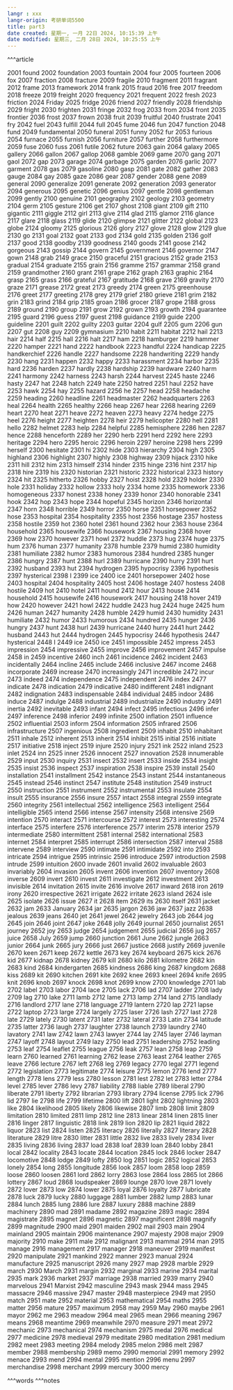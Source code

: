 ```yaml
---
langr : xxx
langr-origin: 考研单词5500
title: part3
date created: 星期一, 一月 22日 2024, 10:15:39 上午
date modified: 星期三, 二月 28日 2024, 10:25:55 上午
---
```


^^^article

2001 found
2002 foundation
2003 fountain
2004 four
2005 fourteen
2006 fox
2007 fraction
2008 fracture
2009 fragile
2010 fragment
2011 fragrant
2012 frame
2013 framework
2014 frank
2015 fraud
2016 free
2017 freedom
2018 freeze
2019 freight
2020 frequency
2021 frequent
2022 fresh
2023 friction
2024 Friday
2025 fridge
2026 friend
2027 friendly
2028 friendship
2029 fright
2030 frighten
2031 fringe
2032 frog
2033 from
2034 front
2035 frontier
2036 frost
2037 frown
2038 fruit
2039 fruitful
2040 frustrate
2041 fry
2042 fuel
2043 fulfill
2044 full
2045 fume
2046 fun
2047 function
2048 fund
2049 fundamental
2050 funeral
2051 funny
2052 fur
2053 furious
2054 furnace
2055 furnish
2056 furniture
2057 further
2058 furthermore
2059 fuse
2060 fuss
2061 futile
2062 future
2063 gain
2064 galaxy
2065 gallery
2066 gallon
2067 gallop
2068 gamble
2069 game
2070 gang
2071 gaol
2072 gap
2073 garage
2074 garbage
2075 garden
2076 garlic
2077 garment
2078 gas
2079 gasoline
2080 gasp
2081 gate
2082 gather
2083 gauge
2084 gay
2085 gaze
2086 gear
2087 gender
2088 gene
2089 general
2090 generalize
2091 generate
2092 generation
2093 generator
2094 generous
2095 genetic
2096 genius
2097 gentle
2098 gentleman
2099 gently
2100 genuine
2101 geography
2102 geology
2103 geometry
2104 germ
2105 gesture
2106 get
2107 ghost
2108 giant
2109 gift
2110 gigantic
2111 giggle
2112 girl
2113 give
2114 glad
2115 glamor
2116 glance
2117 glare
2118 glass
2119 glide
2120 glimpse
2121 glitter
2122 global
2123 globe
2124 gloomy
2125 glorious
2126 glory
2127 glove
2128 glow
2129 glue
2130 go
2131 goal
2132 goat
2133 god
2134 gold
2135 golden
2136 golf
2137 good
2138 goodby
2139 goodness
2140 goods
2141 goose
2142 gorgeous
2143 gossip
2144 govern
2145 government
2146 governor
2147 gown
2148 grab
2149 grace
2150 graceful
2151 gracious
2152 grade
2153 gradual
2154 graduate
2155 grain
2156 gramme
2157 grammar
2158 grand
2159 grandmother
2160 grant
2161 grape
2162 graph
2163 graphic
2164 grasp
2165 grass
2166 grateful
2167 gratitude
2168 grave
2169 gravity
2170 graze
2171 grease
2172 great
2173 greedy
2174 green
2175 greenhouse
2176 greet
2177 greeting
2178 grey
2179 grief
2180 grieve
2181 grim
2182 grin
2183 grind
2184 grip
2185 groan
2186 grocer
2187 grope
2188 gross
2189 ground
2190 group
2191 grow
2192 grown
2193 growth
2194 guarantee
2195 guard
2196 guess
2197 guest
2198 guidance
2199 guide
2200 guideline
2201 guilt
2202 guilty
2203 guitar
2204 gulf
2205 gum
2206 gun
2207 gut
2208 guy
2209 gymnasium
2210 habit
2211 habitat
2212 hail
2213 hair
2214 half
2215 hall
2216 halt
2217 ham
2218 hamburger
2219 hammer
2220 hamper
2221 hand
2222 handbook
2223 handful
2224 handicap
2225 handkerchief
2226 handle
2227 handsome
2228 handwriting
2229 handy
2230 hang
2231 happen
2232 happy
2233 harassment
2234 harbor
2235 hard
2236 harden
2237 hardly
2238 hardship
2239 hardware
2240 harm
2241 harmony
2242 harness
2243 harsh
2244 harvest
2245 haste
2246 hasty
2247 hat
2248 hatch
2249 hate
2250 hatred
2251 haul
2252 have
2253 hawk
2254 hay
2255 hazard
2256 he
2257 head
2258 headache
2259 heading
2260 headline
2261 headmaster
2262 headquarters
2263 heal
2264 health
2265 healthy
2266 heap
2267 hear
2268 hearing
2269 heart
2270 heat
2271 heave
2272 heaven
2273 heavy
2274 hedge
2275 heel
2276 height
2277 heighten
2278 heir
2279 helicopter
2280 hell
2281 hello
2282 helmet
2283 help
2284 helpful
2285 hemisphere
2286 hen
2287 hence
2288 henceforth
2289 her
2290 herb
2291 herd
2292 here
2293 heritage
2294 hero
2295 heroic
2296 heroin
2297 heroine
2298 hers
2299 herself
2300 hesitate
2301 hi
2302 hide
2303 hierarchy
2304 high
2305 highland
2306 highlight
2307 highly
2308 highway
2309 hijack
2310 hike
2311 hill
2312 him
2313 himself
2314 hinder
2315 hinge
2316 hint
2317 hip
2318 hire
2319 his
2320 historian
2321 historic
2322 historical
2323 history
2324 hit
2325 hitherto
2326 hobby
2327 hoist
2328 hold
2329 holder
2330 hole
2331 holiday
2332 hollow
2333 holy
2334 home
2335 homework
2336 homogeneous
2337 honest
2338 honey
2339 honor
2340 honorable
2341 hook
2342 hop
2343 hope
2344 hopeful
2345 horizon
2346 horizontal
2347 horn
2348 horrible
2349 horror
2350 horse
2351 horsepower
2352 hose
2353 hospital
2354 hospitality
2355 host
2356 hostage
2357 hostess
2358 hostile
2359 hot
2360 hotel
2361 hound
2362 hour
2363 house
2364 household
2365 housewife
2366 housework
2367 housing
2368 hover
2369 how
2370 however
2371 howl
2372 huddle
2373 hug
2374 huge
2375 hum
2376 human
2377 humanity
2378 humble
2379 humid
2380 humidity
2381 humiliate
2382 humor
2383 humorous
2384 hundred
2385 hunger
2386 hungry
2387 hunt
2388 hurl
2389 hurricane
2390 hurry
2391 hurt
2392 husband
2393 hut
2394 hydrogen
2395 hypocrisy
2396 hypothesis
2397 hysterical
2398 I
2399 ice
2400 ice
2401 horsepower
2402 hose
2403 hospital
2404 hospitality
2405 host
2406 hostage
2407 hostess
2408 hostile
2409 hot
2410 hotel
2411 hound
2412 hour
2413 house
2414 household
2415 housewife
2416 housework
2417 housing
2418 hover
2419 how
2420 however
2421 howl
2422 huddle
2423 hug
2424 huge
2425 hum
2426 human
2427 humanity
2428 humble
2429 humid
2430 humidity
2431 humiliate
2432 humor
2433 humorous
2434 hundred
2435 hunger
2436 hungry
2437 hunt
2438 hurl
2439 hurricane
2440 hurry
2441 hurt
2442 husband
2443 hut
2444 hydrogen
2445 hypocrisy
2446 hypothesis
2447 hysterical
2448 I
2449 ice
2450 ice
2451 impossible
2452 impress
2453 impression
2454 impressive
2455 improve
2456 improvement
2457 impulse
2458 in
2459 incentive
2460 inch
2461 incidence
2462 incident
2463 incidentally
2464 incline
2465 include
2466 inclusive
2467 income
2468 incorporate
2469 increase
2470 increasingly
2471 incredible
2472 incur
2473 indeed
2474 independence
2475 independent
2476 index
2477 indicate
2478 indication
2479 indicative
2480 indifferent
2481 indignant
2482 indignation
2483 indispensable
2484 individual
2485 indoor
2486 induce
2487 indulge
2488 industrial
2489 industrialize
2490 industry
2491 inertia
2492 inevitable
2493 infant
2494 infect
2495 infectious
2496 infer
2497 inference
2498 inferior
2499 infinite
2500 inflation
2501 influence
2502 influential
2503 inform
2504 information
2505 infrared
2506 infrastructure
2507 ingenious
2508 ingredient
2509 inhabit
2510 inhabitant
2511 inhale
2512 inherent
2513 inherit
2514 inhibit
2515 initial
2516 initiate
2517 initiative
2518 inject
2519 injure
2520 injury
2521 ink
2522 inland
2523 inlet
2524 inn
2525 inner
2526 innocent
2527 innovation
2528 innumerable
2529 input
2530 inquiry
2531 insect
2532 insert
2533 inside
2534 insight
2535 insist
2536 inspect
2537 inspiration
2538 inspire
2539 install
2540 installation
2541 installment
2542 instance
2543 instant
2544 instantaneous
2545 instead
2546 instinct
2547 institute
2548 institution
2549 instruct
2550 instruction
2551 instrument
2552 instrumental
2553 insulate
2554 insult
2555 insurance
2556 insure
2557 intact
2558 integral
2559 integrate
2560 integrity
2561 intellectual
2562 intelligence
2563 intelligent
2564 intelligible
2565 intend
2566 intense
2567 intensity
2568 intensive
2569 intention
2570 interact
2571 intercourse
2572 interest
2573 interesting
2574 interface
2575 interfere
2576 interference
2577 interim
2578 interior
2579 intermediate
2580 intermittent
2581 internal
2582 international
2583 internet
2584 interpret
2585 interrupt
2586 intersection
2587 interval
2588 intervene
2589 interview
2590 intimate
2591 intimidate
2592 into
2593 intricate
2594 intrigue
2595 intrinsic
2596 introduce
2597 introduction
2598 intrude
2599 intuition
2600 invade
2601 invalid
2602 invaluable
2603 invariably
2604 invasion
2605 invent
2606 invention
2607 inventory
2608 inverse
2609 invert
2610 invest
2611 investigate
2612 investment
2613 invisible
2614 invitation
2615 invite
2616 involve
2617 inward
2618 iron
2619 irony
2620 irrespective
2621 irrigate
2622 irritate
2623 island
2624 isle
2625 isolate
2626 issue
2627 it
2628 item
2629 its
2630 itself
2631 jacket
2632 jam
2633 January
2634 jar
2635 jargon
2636 jaw
2637 jazz
2638 jealous
2639 jeans
2640 jet
2641 jewel
2642 jewelry
2643 job
2644 jog
2645 join
2646 joint
2647 joke
2648 jolly
2649 journal
2650 journalist
2651 journey
2652 joy
2653 judge
2654 judgement
2655 judicial
2656 jug
2657 juice
2658 July
2659 jump
2660 junction
2661 June
2662 jungle
2663 junior
2664 junk
2665 jury
2666 just
2667 justice
2668 justify
2669 juvenile
2670 keen
2671 keep
2672 kettle
2673 key
2674 keyboard
2675 kick
2676 kid
2677 kidnap
2678 kidney
2679 kill
2680 kilo
2681 kilometre
2682 kin
2683 kind
2684 kindergarten
2685 kindness
2686 king
2687 kingdom
2688 kiss
2689 kit
2690 kitchen
2691 kite
2692 knee
2693 kneel
2694 knife
2695 knit
2696 knob
2697 knock
2698 knot
2699 know
2700 knowledge
2701 lab
2702 label
2703 labor
2704 lace
2705 lack
2706 lad
2707 ladder
2708 lady
2709 lag
2710 lake
2711 lamb
2712 lame
2713 lamp
2714 land
2715 landlady
2716 landlord
2717 lane
2718 language
2719 lantern
2720 lap
2721 lapse
2722 laptop
2723 large
2724 largely
2725 laser
2726 lash
2727 last
2728 late
2729 lately
2730 latent
2731 later
2732 lateral
2733 Latin
2734 latitude
2735 latter
2736 laugh
2737 laughter
2738 launch
2739 laundry
2740 lavatory
2741 law
2742 lawn
2743 lawyer
2744 lay
2745 layer
2746 layman
2747 layoff
2748 layout
2749 lazy
2750 lead
2751 leadership
2752 leading
2753 leaf
2754 leaflet
2755 league
2756 leak
2757 lean
2758 leap
2759 learn
2760 learned
2761 learning
2762 lease
2763 least
2764 leather
2765 leave
2766 lecture
2767 left
2768 leg
2769 legacy
2770 legal
2771 legend
2772 legislation
2773 legitimate
2774 leisure
2775 lemon
2776 lend
2777 length
2778 lens
2779 less
2780 lesson
2781 lest
2782 let
2783 letter
2784 level
2785 lever
2786 levy
2787 liability
2788 liable
2789 liberal
2790 liberate
2791 liberty
2792 librarian
2793 library
2794 license
2795 lick
2796 lid
2797 lie
2798 life
2799 lifetime
2800 lift
2801 light
2802 lightning
2803 like
2804 likelihood
2805 likely
2806 likewise
2807 limb
2808 limit
2809 limitation
2810 limited
2811 limp
2812 line
2813 linear
2814 linen
2815 liner
2816 linger
2817 linguistic
2818 link
2819 lion
2820 lip
2821 liquid
2822 liquor
2823 list
2824 listen
2825 literacy
2826 literally
2827 literary
2828 literature
2829 litre
2830 litter
2831 little
2832 live
2833 lively
2834 liver
2835 living
2836 living
2837 load
2838 loaf
2839 loan
2840 lobby
2841 local
2842 locality
2843 locate
2844 location
2845 lock
2846 locker
2847 locomotive
2848 lodge
2849 lofty
2850 log
2851 logic
2852 logical
2853 lonely
2854 long
2855 longitude
2856 look
2857 loom
2858 loop
2859 loose
2860 loosen
2861 lord
2862 lorry
2863 lose
2864 loss
2865 lot
2866 lottery
2867 loud
2868 loudspeaker
2869 lounge
2870 love
2871 lovely
2872 lover
2873 low
2874 lower
2875 loyal
2876 loyalty
2877 lubricate
2878 luck
2879 lucky
2880 luggage
2881 lumber
2882 lump
2883 lunar
2884 lunch
2885 lung
2886 lure
2887 luxury
2888 machine
2889 machinery
2890 mad
2891 madame
2892 magazine
2893 magic
2894 magistrate
2895 magnet
2896 magnetic
2897 magnificent
2898 magnify
2899 magnitude
2900 maid
2901 maiden
2902 mail
2903 main
2904 mainland
2905 maintain
2906 maintenance
2907 majesty
2908 major
2909 majority
2910 make
2911 male
2912 malignant
2913 mammal
2914 man
2915 manage
2916 management
2917 manager
2918 maneuver
2919 manifest
2920 manipulate
2921 mankind
2922 manner
2923 manual
2924 manufacture
2925 manuscript
2926 many
2927 map
2928 marble
2929 march
2930 March
2931 margin
2932 marginal
2933 marine
2934 marital
2935 mark
2936 market
2937 marriage
2938 married
2939 marry
2940 marvelous
2941 Marxist
2942 masculine
2943 mask
2944 mass
2945 massacre
2946 massive
2947 master
2948 masterpiece
2949 mat
2950 match
2951 mate
2952 material
2953 mathematical
2954 maths
2955 matter
2956 mature
2957 maximum
2958 may
2959 May
2960 maybe
2961 mayor
2962 me
2963 meadow
2964 meal
2965 mean
2966 meaning
2967 means
2968 meantime
2969 meanwhile
2970 measure
2971 meat
2972 mechanic
2973 mechanical
2974 mechanism
2975 medal
2976 medical
2977 medicine
2978 medieval
2979 meditate
2980 meditation
2981 medium
2982 meet
2983 meeting
2984 melody
2985 melon
2986 melt
2987 member
2988 membership
2989 memo
2990 memorial
2991 memory
2992 menace
2993 mend
2994 mental
2995 mention
2996 menu
2997 merchandise
2998 merchant
2999 mercury
3000 mercy




^^^words
^^^notes

